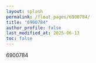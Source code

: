 ```yaml
---
layout: splash
permalink: /float_pages/6900784/
title: "6900784"
author_profile: false
last_modified_at: 2025-06-13
toc: false
---
```

 
6900784
